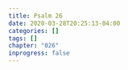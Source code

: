 ```yaml
---
title: Psalm 26
date: 2020-03-28T20:25:13-04:00
categories: []
tags: []
chapter: "026"
inprogress: false
---
```


